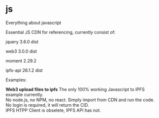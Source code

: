 # js

Everything about javascript

Essential JS CDN for referencing, currently consist of:

jquery 3.6.0 dist

web3 3.0.0 dist

moment 2.29.2

ipfs-api 26.1.2 dist

Examples:

<b>Web3 upload files to ipfs</b>
The only 100% working Javascript to IPFS example currently. <br>
No node.js, no NPM, no react. Simply import from CDN and run the code.<br>
No login is required, it will return the CID.<br>
IPFS HTPP Client is obselete, IPFS API has not.<br>
